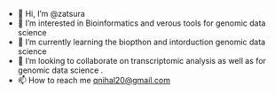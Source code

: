 - 👋 Hi, I’m @zatsura
- 👀 I’m interested in Bioinformatics and verous tools for genomic data science
- 🌱 I’m currently learning the biopthon and intorduction genomic data science
- 💞️ I’m looking to collaborate on transcriptomic analysis as well as for genomic data science .
- 📫 How to reach me qnihal20@gmail.com 

<!---
zatsura/zatsura is a ✨ special ✨ repository because its `README.md` (this file) appears on your GitHub profile.
You can click the Preview link to take a look at your changes.
--->
